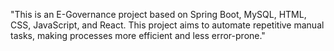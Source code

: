 "This is an E-Governance project based on Spring Boot, MySQL, HTML, CSS, JavaScript, and React.
This project aims to automate repetitive manual tasks, making processes more efficient and less error-prone."
